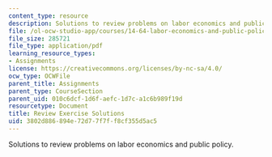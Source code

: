 ```yaml
---
content_type: resource
description: Solutions to review problems on labor economics and public policy.
file: /ol-ocw-studio-app/courses/14-64-labor-economics-and-public-policy-fall-2009/3802d886894e72d77f7ff8cf355d5ac5_MIT14_64F09_psrv_sol.pdf
file_size: 285721
file_type: application/pdf
learning_resource_types:
- Assignments
license: https://creativecommons.org/licenses/by-nc-sa/4.0/
ocw_type: OCWFile
parent_title: Assignments
parent_type: CourseSection
parent_uid: 010c6dcf-1d6f-aefc-1d7c-a1c6b989f19d
resourcetype: Document
title: Review Exercise Solutions
uid: 3802d886-894e-72d7-7f7f-f8cf355d5ac5
---
```

Solutions to review problems on labor economics and public policy.